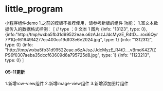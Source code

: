 # little_program
小程序组件demo
1.之前的模版不推荐使用，请参考新版的组件
功能：
1.富文本数据传入的数据格式样例：
[ // type ：0 文本 1 图片
  {info: "13123", type: 0}, 
  {info:"http://tmp/wxba5fb31d99522eae.o6zAJszJJdcMyzE_R4tD….roxi6Qyr7P1Qef61649f4277ec400cc19df03e6e2024.jpg", type: 1}
  {info: "1312312", type: 0}
  {info: "http://tmp/wxba5fb31d99522eae.o6zAJszJJdcMyzE_R4tD….vBmoK4Z7iZPS6f0307aeba35dccf63609d6a795725d8.jpg", type: 1}
  {info: "1123213", type: 0}
]

#### 05-11更新
1.新增row-view组件
2.新增image-view组件
3.新增添加图片组件